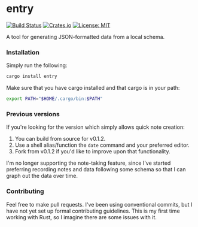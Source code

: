 # entry

[![Build Status](https://travis-ci.org/battesonb/entry.svg?branch=master)](https://travis-ci.org/battesonb/entry)
[![Crates.io](https://img.shields.io/crates/v/entry)](https://crates.io/crates/entry)
[![License: MIT](https://img.shields.io/badge/License-MIT-blue.svg)](https://opensource.org/licenses/MIT)

A tool for generating JSON-formatted data from a local schema.

### Installation

Simply run the following:

```sh
cargo install entry
```

Make sure that you have cargo installed and that cargo is in your path:

```sh
export PATH="$HOME/.cargo/bin:$PATH"
```

### Previous versions

If you're looking for the version which simply allows quick note creation:

1. You can build from source for v0.1.2.
2. Use a shell alias/function the `date` command and your preferred editor.
3. Fork from v0.1.2 if you'd like to improve upon that functionality.

I'm no longer supporting the note-taking feature, since I've started preferring
recording notes and data following some schema so that I can graph out the data
over time.

### Contributing

Feel free to make pull requests. I've been using conventional commits, but I
have not yet set up formal contributing guidelines. This is my first time
working with Rust, so I imagine there are some issues with it.

